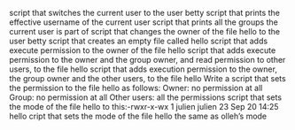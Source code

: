 script that switches the current user to the user betty
script that prints the effective username of the current user
script that prints all the groups the current user is part of
script that changes the owner of the file hello to the user betty
script that creates an empty file called hello
script that adds execute permission to the owner of the file hello
script that adds execute permission to the owner and the group owner, and read permission to other users, to the file hello
script that adds execution permission to the owner, the group owner and the other users, to the file hello
Write a script that sets the permission to the file hello as follows:
Owner: no permission at all
Group: no permission at all
Other users: all the permissions
script that sets the mode of the file hello to this:-rwxr-x-wx 1 julien julien 23 Sep 20 14:25 hello
cript that sets the mode of the file hello the same as olleh’s mode
